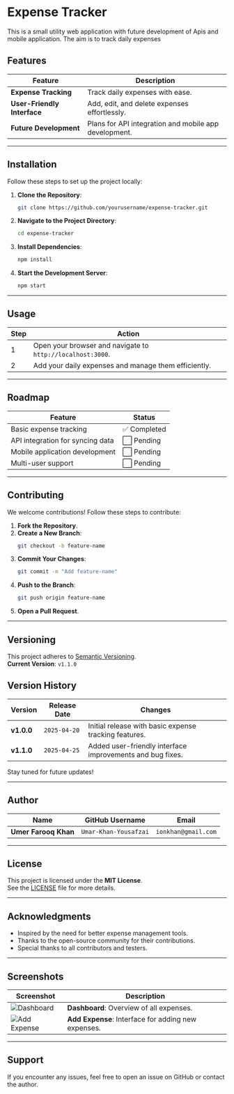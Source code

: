 # Expense Tracker
This is a small utility web application with future development of Apis and mobile application.  The aim is to track daily expenses
## Features

| Feature                          | Description                                                                 |
|----------------------------------|-----------------------------------------------------------------------------|
| **Expense Tracking**             | Track daily expenses with ease.                                             |
| **User-Friendly Interface**      | Add, edit, and delete expenses effortlessly.                                |
| **Future Development**           | Plans for API integration and mobile app development.                       |

---

## Installation

Follow these steps to set up the project locally:

1. **Clone the Repository**:
    ```bash
    git clone https://github.com/yourusername/expense-tracker.git
    ```

2. **Navigate to the Project Directory**:
    ```bash
    cd expense-tracker
    ```

3. **Install Dependencies**:
    ```bash
    npm install
    ```

4. **Start the Development Server**:
    ```bash
    npm start
    ```

---

## Usage

| Step | Action                                                                 |
|------|------------------------------------------------------------------------|
| 1    | Open your browser and navigate to `http://localhost:3000`.             |
| 2    | Add your daily expenses and manage them efficiently.                   |

---

## Roadmap

| Feature                          | Status       |
|----------------------------------|--------------|
| Basic expense tracking           | ✅ Completed |
| API integration for syncing data | ⬜ Pending   |
| Mobile application development   | ⬜ Pending   |
| Multi-user support               | ⬜ Pending   |

---

## Contributing

We welcome contributions! Follow these steps to contribute:

1. **Fork the Repository**.
2. **Create a New Branch**:
    ```bash
    git checkout -b feature-name
    ```
3. **Commit Your Changes**:
    ```bash
    git commit -m "Add feature-name"
    ```
4. **Push to the Branch**:
    ```bash
    git push origin feature-name
    ```
5. **Open a Pull Request**.

---

## Versioning

This project adheres to [Semantic Versioning](https://semver.org/).  
**Current Version**: `v1.1.0`


## Version History

| Version   | Release Date   | Changes                                                                 |
|-----------|----------------|-------------------------------------------------------------------------|
| **v1.0.0** | `2025-04-20`  | Initial release with basic expense tracking features.                   |
| **v1.1.0** | `2025-04-25`  | Added user-friendly interface improvements and bug fixes.               |

Stay tuned for future updates!

---

## Author

| Name             | GitHub Username | Email                  |
|------------------|-----------------|------------------------|
| **Umer Farooq Khan** | `Umar-Khan-Yousafzai`   | `ionkhan@gmail.com` |

---

## License

This project is licensed under the **MIT License**.  
See the [LICENSE](LICENSE) file for more details.

---

## Acknowledgments

- Inspired by the need for better expense management tools.
- Thanks to the open-source community for their contributions.
- Special thanks to all contributors and testers.

---

## Screenshots

| Screenshot       | Description                                                                 |
|------------------|-----------------------------------------------------------------------------|
| ![Dashboard](https://via.placeholder.com/600x300) | **Dashboard**: Overview of all expenses. |
| ![Add Expense](https://via.placeholder.com/600x300) | **Add Expense**: Interface for adding new expenses. |

---

## Support

If you encounter any issues, feel free to open an issue on GitHub or contact the author.


